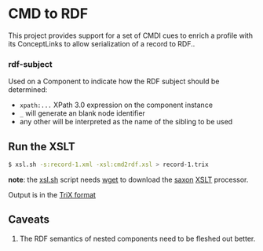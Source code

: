 # CMD to RDF

This project provides support for a set of CMDI cues to enrich a profile with its ConceptLinks to allow serialization of a record to RDF..

### rdf-subject

Used on a Component to indicate how the RDF subject should be determined:

- ``xpath:...`` XPath 3.0 expression  on the component instance
- ``_`` will generate an blank node identifier
- any other will be interpreted as the name of the sibling to be used

## Run the XSLT

```sh
$ xsl.sh -s:record-1.xml -xsl:cmd2rdf.xsl > record-1.trix
```
**note**: the [xsl.sh](./xsl.sh) script needs [wget](https://www.gnu.org/software/wget/) to download the [saxon](https://www.saxonica.com/) [XSLT](https://www.w3.org/TR/xslt/) processor.

Output is in the [TriX format](https://web.archive.org/web/20061121203144/http://swdev.nokia.com/trix/trix.html)

## Caveats

1. The RDF semantics of nested components need to be fleshed out better.
